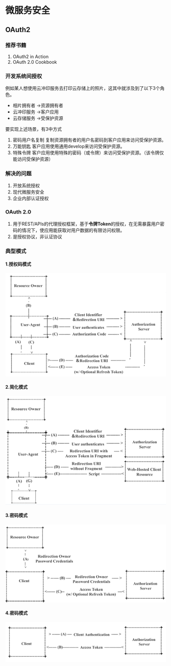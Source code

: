 # 微服务安全
## OAuth2
### 推荐书籍
1. OAuth2 in Action
2. OAuth 2.0 Cookbook

### 开发系统间授权
例如某人想使用云冲印服务去打印云存储上的照片，这其中就涉及到了以下3个角色。

* 相片拥有者  ->资源拥有者
* 云冲印服务  ->客户应用
* 云存储服务  ->受保护资源

要实现上述场景，有3中方式
1. 密码用户名复制
    复制资源拥有者的用户名密码到客户应用来访问受保护资源。
2. 万能钥匙
    客户应用使用通用develop来访问受保护资源。
3. 特殊令牌
    客户应用使用特殊的密码（或令牌）来访问受保护资源。（该令牌仅能访问受保护资源）

### 解决的问题

1. 开放系统授权 
2. 现代微服务安全 
3. 企业内部认证授权

### OAuth 2.0
1. 用于REST/APIs的代理授权框架，基于**令牌Token**的授权，在无需暴露用户密码的情况下，使应用能获取对用户数据的有限访问权限。
2. 是授权协议，非认证协议

### 典型模式
#### 1.授权码模式
![title](https://raw.githubusercontent.com/pallcard/noteImg/master/noteImg/2020/03/08/Popo%E6%88%AA%E5%9B%BE202038174040-1583660488594.png?token=AHBYBJ535P4PDSB4NVVQDZ26MS7AO)

#### 2.简化模式
![title](https://raw.githubusercontent.com/pallcard/noteImg/master/noteImg/2020/03/08/Popo%E6%88%AA%E5%9B%BE20203817427-1583661477314.png?token=AHBYBJ2ISIOH3POIUELN33S6MTA6I)

#### 3.密码模式
![title](https://raw.githubusercontent.com/pallcard/noteImg/master/noteImg/2020/03/08/Popo%E6%88%AA%E5%9B%BE20203819943-1583665797793.png?token=AHBYBJY7APVZDUFIOOLPSIC6MTJMI)


#### 4.密码模式
![title](https://raw.githubusercontent.com/pallcard/noteImg/master/noteImg/2020/03/08/Popo%E6%88%AA%E5%9B%BE202038191032-1583665842594.png?token=AHBYBJ45GRZKXXS7RTRRHTC6MTJPA)



